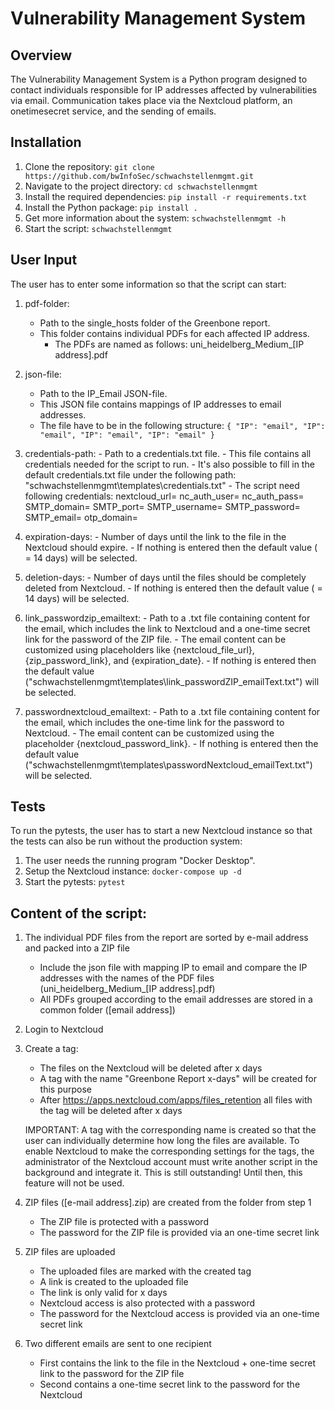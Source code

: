 # Vulnerability Management System

## Overview
The Vulnerability Management System is a Python program designed to contact individuals responsible for IP addresses affected by vulnerabilities via email. Communication takes place via the Nextcloud platform, an onetimesecret service, and the sending of emails.

## Installation
1. Clone the repository: `git clone https://github.com/bwInfoSec/schwachstellenmgmt.git`
2. Navigate to the project directory: `cd schwachstellenmgmt`
3. Install the required dependencies: `pip install -r requirements.txt`
4. Install the Python package: `pip install .`
5. Get more information about the system: `schwachstellenmgmt -h`
6. Start the script: `schwachstellenmgmt`

## User Input
The user has to enter some information so that the script can start:

1.  pdf-folder:
    - Path to the single_hosts folder of the Greenbone report.
    - This folder contains individual PDFs for each affected IP address.
        - The PDFs are named as follows: uni_heidelberg_Medium_[IP address].pdf

3.  json-file:
    - Path to the IP_Email JSON-file.
    - This JSON file contains mappings of IP addresses to email addresses.
    - The file have to be in the following structure: 
    `{
           "IP": "email",
           "IP": "email",
           "IP": "email",
           "IP": "email"
    }`
  
4.  credentials-path:
        - Path to a credentials.txt file.
        - This file contains all credentials needed for the script to run.
        - It's also possible to fill in the default credentials.txt file under the following path: "schwachstellenmgmt\templates\credentials.txt"
        - The script need following credentials: 
            nextcloud_url=
            nc_auth_user=
            nc_auth_pass=
            SMTP_domain=
            SMTP_port=
            SMTP_username=
            SMTP_password=
            SMTP_email=
            otp_domain=

5.  expiration-days:
        - Number of days until the link to the file in the Nextcloud should expire.
        - If nothing is entered then the default value ( = 14 days) will be selected.

6.  deletion-days:
        - Number of days until the files should be completely deleted from Nextcloud.
        - If nothing is entered then the default value ( = 14 days) will be selected.
    
7.  link_passwordzip_emailtext:
        - Path to a .txt file containing content for the email, which includes the link to Nextcloud and a one-time secret link for the password of the ZIP file.
        - The email content can be customized using placeholders like {nextcloud_file_url}, {zip_password_link}, and {expiration_date}.
        - If nothing is entered then the default value ("schwachstellenmgmt\templates\link_passwordZIP_emailText.txt") will be selected.

8.  passwordnextcloud_emailtext:
        - Path to a .txt file containing content for the email, which includes the one-time link for the password to Nextcloud.
        - The email content can be customized using the placeholder {nextcloud_password_link}.
        - If nothing is entered then the default value ("schwachstellenmgmt\templates\passwordNextcloud_emailText.txt") will be selected.

## Tests
To run the pytests, the user has to start a new Nextcloud instance so that the tests can also be run without the production system:
1.  The user needs the running program "Docker Desktop".
2.  Setup the Nextcloud instance: `docker-compose up -d`
3.  Start the pytests: `pytest`

## Content of the script: 
1.  The individual PDF files from the report are sorted by e-mail address and packed into a ZIP file
    - Include the json file with mapping IP to email and compare the IP addresses with the names of the PDF files (uni_heidelberg_Medium_[IP address].pdf) 
    - All PDFs grouped according to the email addresses are stored in a common folder ([email address])
    
2.  Login to Nextcloud 
3.  Create a tag:
    - The files on the Nextcloud will be deleted after x days
    - A tag with the name "Greenbone Report x-days" will be created for this purpose
    - After https://apps.nextcloud.com/apps/files_retention all files with the tag will be deleted after x days

    IMPORTANT: 
    A tag with the corresponding name is created so that the user can individually determine how long the files are available. To enable Nextcloud to make the corresponding settings for the tags, the administrator of the Nextcloud account must write another script in the background and integrate it. This is still outstanding! Until then, this feature will not be used.
    
4. ZIP files ([e-mail address].zip) are created from the folder from step 1
    - The ZIP file is protected with a password
    - The password for the ZIP file is provided via an one-time secret link

5. ZIP files are uploaded
    - The uploaded files are marked with the created tag
    - A link is created to the uploaded file 
    - The link is only valid for x days
    - Nextcloud access is also protected with a password
    - The password for the Nextcloud access is provided via an one-time secret link

6.  Two different emails are sent to one recipient
    - First contains the link to the file in the Nextcloud + one-time secret link to the password for the ZIP file
    - Second contains a one-time secret link to the password for the Nextcloud
